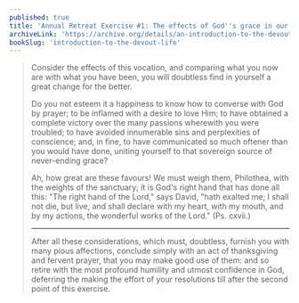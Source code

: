 ```yaml
---
published: true
title: 'Annual Retreat Exercise #1: The effects of God''s grace in our souls should make us more grateful and loving of God'
archiveLink: 'https://archive.org/details/an-introduction-to-the-devout-life/page/265?view=theater'
bookSlug: 'introduction-to-the-devout-life'
---
```


> Consider the effects of this vocation, and comparing what you now are with what you have been, you will doubtless find in yourself a great change for the better.
>
> Do you not esteem it a happiness to know how to converse with God by prayer; to be inflamed with a desire to love Him; to have obtained a complete victory over the many passions wherewith you were troubled; to have avoided innumerable sins and perplexities of conscience; and, in fine, to have communicated so much oftener than you would have done, uniting yourself to that sovereign source of never-ending grace?
>
> Ah, how great are these favours! We must weigh them, Philothea, with the weights of the sanctuary; it is God's right hand that has done all this: "The right hand of the Lord," says David, "hath exalted me; I shall not die, but live, and shall declare with my heart, with my mouth, and by my actions, the wonderful works of the Lord." (Ps. cxvii.)
>
> ---
>
> After all these considerations, which must, doubtless, furnish you with many pious affections, conclude simply with an act of thanksgiving and fervent prayer, that you may make good use of them: and so retire with the most profound humility and utmost confidence in God, deferring the making the effort of your resolutions till after the second point of this exercise.